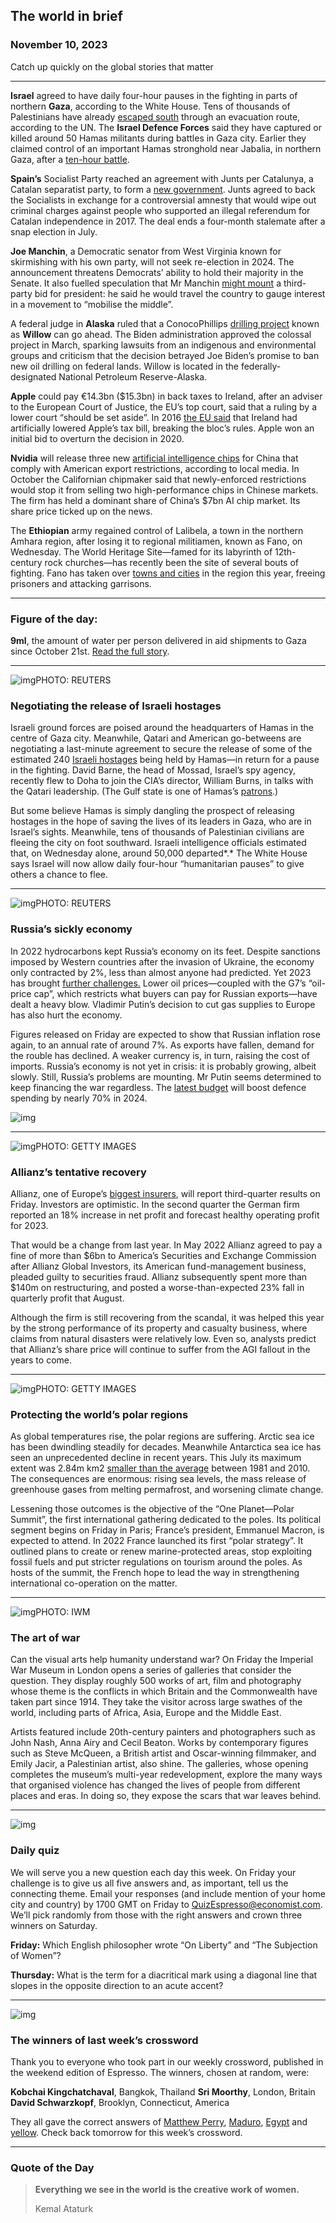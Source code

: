 ## The world in brief

### November 10, 2023

Catch up quickly on the global stories that matter



------



**Israel** agreed to have daily four-hour pauses in the fighting in parts of northern **Gaza**, according to the White House. Tens of thousands of Palestinians have already [escaped south](https://www.economist.com/middle-east-and-africa/2023/11/08/all-parties-are-blaming-each-other-for-the-dire-situation-in-gaza) through an evacuation route, according to the UN. The **Israel Defence Forces** said they have captured or killed around 50 Hamas militants during battles in Gaza city. Earlier they claimed control of an important Hamas stronghold near Jabalia, in northern Gaza, after a [ten-hour battle](https://www.economist.com/middle-east-and-africa/2023/11/07/will-america-pull-the-plug-on-israels-invasion-of-gaza).

**Spain’s** Socialist Party reached an agreement with Junts per Catalunya, a Catalan separatist party, to form a [new government](https://www.economist.com/europe/2023/07/23/spains-election-ends-in-deadlock). Junts agreed to back the Socialists in exchange for a controversial amnesty that would wipe out criminal charges against people who supported an illegal referendum for Catalan independence in 2017. The deal ends a four-month stalemate after a snap election in July.

**Joe Manchin**, a Democratic senator from West Virginia known for skirmishing with his own party, will not seek re-election in 2024. The announcement threatens Democrats’ ability to hold their majority in the Senate. It also fuelled speculation that Mr Manchin [might mount](https://www.economist.com/united-states/2023/07/20/the-case-for-a-third-party-campaign-in-2024-is-actuarial-not-ideological) a third-party bid for president: he said he would travel the country to gauge interest in a movement to “mobilise the middle”.

A federal judge in **Alaska** ruled that a ConocoPhillips [drilling project](https://www.economist.com/united-states/2023/02/09/joe-biden-is-not-quitting-fossil-fuels) known as **Willow** can go ahead. The Biden administration approved the colossal project in March, sparking lawsuits from an indigenous and environmental groups and criticism that the decision betrayed Joe Biden’s promise to ban new oil drilling on federal lands. Willow is located in the federally-designated National Petroleum Reserve-Alaska.

**Apple** could pay €14.3bn ($15.3bn) in back taxes to Ireland, after an adviser to the European Court of Justice, the EU’s top court, said that a ruling by a lower court “should be set aside”. In 2016 [the EU said](https://www.economist.com/business/2016/09/03/the-eu13-billion-bite) that Ireland had artificially lowered Apple’s tax bill, breaking the bloc’s rules. Apple won an initial bid to overturn the decision in 2020.

**Nvidia** will release three new [artificial intelligence chips](https://www.economist.com/leaders/2023/06/01/the-ai-boom-has-turbocharged-nvidias-fortunes-can-it-hold-its-position) for China that comply with American export restrictions, according to local media. In October the Californian chipmaker said that newly-enforced restrictions would stop it from selling two high-performance chips in Chinese markets. The firm has held a dominant share of China’s $7bn AI chip market. Its share price ticked up on the news.

The **Ethiopian** army regained control of Lalibela, a town in the northern Amhara region, after losing it to regional militiamen, known as Fano, on Wednesday. The World Heritage Site—famed for its labyrinth of 12th-century rock churches—has recently been the site of several bouts of fighting. Fano has taken over [towns and cities](https://www.economist.com/middle-east-and-africa/2023/08/15/ethiopia-risks-sliding-into-another-civil-war) in the region this year, freeing prisoners and attacking garrisons.



------



### Figure of the day: 

**9ml**, the amount of water per person delivered in aid shipments to Gaza since October 21st. [Read the full story](https://www.economist.com/middle-east-and-africa/2023/11/08/all-parties-are-blaming-each-other-for-the-dire-situation-in-gaza).



------



![img](https://niceboy.online/insight/public/Espresso/PHOTOS/20231111_dap345.jpg)PHOTO: REUTERS

### Negotiating the release of Israeli hostages

Israeli ground forces are poised around the headquarters of Hamas in the centre of Gaza city. Meanwhile, Qatari and American go-betweens are negotiating a last-minute agreement to secure the release of some of the estimated 240 [Israeli hostages](https://www.economist.com/1843/2023/11/03/israels-top-hostage-negotiator-on-dealing-with-hamas) being held by Hamas—in return for a pause in the fighting. David Barne, the head of Mossad, Israel’s spy agency, recently flew to Doha to join the CIA’s director, William Burns, in talks with the Qatari leadership. (The Gulf state is one of Hamas’s [patrons](https://www.economist.com/middle-east-and-africa/2023/10/28/israels-new-plan-to-encircle-hamas).)

But some believe Hamas is simply dangling the prospect of releasing hostages in the hope of saving the lives of its leaders in Gaza, who are in Israel’s sights. Meanwhile, tens of thousands of Palestinian civilians are fleeing the city on foot southward. Israeli intelligence officials estimated that, on Wednesday alone, around 50,000 departed*.* The White House says Israel will now allow daily four-hour “humanitarian pauses” to give others a chance to flee.



------



![img](https://niceboy.online/insight/public/Espresso/PHOTOS/20231111_dap337_0.jpg)PHOTO: REUTERS

### Russia’s sickly economy

In 2022 hydrocarbons kept Russia’s economy on its feet. Despite sanctions imposed by Western countries after the invasion of Ukraine, the economy only contracted by 2%, less than almost anyone had predicted. Yet 2023 has brought [further challenges.](https://www.economist.com/finance-and-economics/2023/09/28/the-costs-of-russias-war-are-about-to-hit-home) Lower oil prices—coupled with the G7’s “oil-price cap”, which restricts what buyers can pay for Russian exports—have dealt a heavy blow. Vladimir Putin’s decision to cut gas supplies to Europe has also hurt the economy.

Figures released on Friday are expected to show that Russian inflation rose again, to an annual rate of around 7%. As exports have fallen, demand for the rouble has declined. A weaker currency is, in turn, raising the cost of imports. Russia’s economy is not yet in crisis: it is probably growing, albeit slowly. Still, Russia’s problems are mounting. Mr Putin seems determined to keep financing the war regardless. The [latest budget](https://www.economist.com/graphic-detail/2023/10/31/what-russias-new-budget-reveals-about-the-war-in-ukraine) will boost defence spending by nearly 70% in 2024.

![img](https://niceboy.online/insight/public/Espresso/PHOTOS/20231111_DAC217.jpg)



------



![img](https://niceboy.online/insight/public/Espresso/PHOTOS/20231111_dap340.jpg)PHOTO: GETTY IMAGES

### Allianz’s tentative recovery

Allianz, one of Europe’s [biggest insurers](https://www.economist.com/finance-and-economics/2020/04/03/how-allianz-is-dealing-with-market-turmoil), will report third-quarter results on Friday. Investors are optimistic. In the second quarter the German firm reported an 18% increase in net profit and forecast healthy operating profit for 2023.

That would be a change from last year. In May 2022 Allianz agreed to pay a fine of more than $6bn to America’s Securities and Exchange Commission after Allianz Global Investors, its American fund-management business, pleaded guilty to securities fraud. Allianz subsequently spent more than $140m on restructuring, and posted a worse-than-expected 23% fall in quarterly profit that August.

Although the firm is still recovering from the scandal, it was helped this year by the strong performance of its property and casualty business, where claims from natural disasters were relatively low. Even so, analysts predict that Allianz’s share price will continue to suffer from the AGI fallout in the years to come.



------



![img](https://niceboy.online/insight/public/Espresso/PHOTOS/20231111_dap344.jpg)PHOTO: GETTY IMAGES

### Protecting the world’s polar regions

As global temperatures rise, the polar regions are suffering. Arctic sea ice has been dwindling steadily for decades. Meanwhile Antarctica sea ice has seen an unprecedented decline in recent years. This July its maximum extent was 2.84m km2 [smaller than the average](https://www.economist.com/graphic-detail/2023/08/02/the-rapid-loss-of-antarctic-sea-ice-brings-grim-scenarios-into-view) between 1981 and 2010. The consequences are enormous: rising sea levels, the mass release of greenhouse gases from melting permafrost, and worsening climate change.

Lessening those outcomes is the objective of the “One Planet—Polar Summit”, the first international gathering dedicated to the poles. Its political segment begins on Friday in Paris; France’s president, Emmanuel Macron, is expected to attend. In 2022 France launched its first “polar strategy”. It outlined plans to create or renew marine-protected areas, stop exploiting fossil fuels and put stricter regulations on tourism around the poles. As hosts of the summit, the French hope to lead the way in strengthening international co-operation on the matter.



------



![img](https://niceboy.online/insight/public/Espresso/PHOTOS/20231111_dap342.jpg)PHOTO: IWM

### The art of war

Can the visual arts help humanity understand war? On Friday the Imperial War Museum in London opens a series of galleries that consider the question. They display roughly 500 works of art, film and photography whose theme is the conflicts in which Britain and the Commonwealth have taken part since 1914. They take the visitor across large swathes of the world, including parts of Africa, Asia, Europe and the Middle East.

Artists featured include 20th-century painters and photographers such as John Nash, Anna Airy and Cecil Beaton. Works by contemporary figures such as Steve McQueen, a British artist and Oscar-winning filmmaker, and Emily Jacir, a Palestinian artist, also shine. The galleries, whose opening completes the museum’s multi-year redevelopment, explore the many ways that organised violence has changed the lives of people from different places and eras. In doing so, they expose the scars that war leaves behind.



------



![img](https://niceboy.online/insight/public/Espresso/PHOTOS/QuizNEW_190.jpeg)

### Daily quiz

We will serve you a new question each day this week. On Friday your challenge is to give us all five answers and, as important, tell us the connecting theme. Email your responses (and include mention of your home city and country) by 1700 GMT on Friday to [QuizEspresso@economist.com](https://mail.google.com/mail/?view=cm&fs=1&tf=1&to=QuizEspresso@economist.com). We’ll pick randomly from those with the right answers and crown three winners on Saturday.

**Friday:** Which English philosopher wrote “On Liberty” and “The Subjection of Women”?

**Thursday:** What is the term for a diacritical mark using a diagonal line that slopes in the opposite direction to an acute accent?



------



![img](https://niceboy.online/insight/public/Espresso/PHOTOS/Crossword_31.jpg)

### The winners of last week’s crossword

Thank you to everyone who took part in our weekly crossword, published in the weekend edition of Espresso. The winners, chosen at random, were:

**Kobchai Kingchatchaval**, Bangkok, Thailand
**Sri Moorthy**, London, Britain
**David Schwarzkopf**, Brooklyn, Connecticut, America

They all gave the correct answers of [Matthew Perry](https://www.economist.com/obituary/2023/11/01/matthew-perry-changed-the-way-america-spoke), [Maduro](https://www.economist.com/the-americas/2023/11/02/venezuelas-supreme-court-tests-president-joe-biden), [Egypt](https://www.economist.com/finance-and-economics/2023/11/02/the-middle-easts-economy-is-caught-in-the-crossfire) and [yellow](https://www.economist.com/culture/2023/10/26/drug-lords-tombs-are-monuments-to-opulence). Check back tomorrow for this week’s crossword.



------

### Quote of the Day

> **Everything we see in the world is the creative work of women.**
>
> Kemal Ataturk







